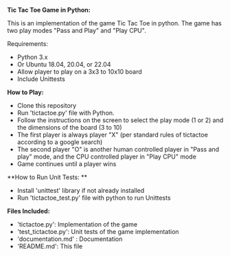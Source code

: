 **Tic Tac Toe Game in Python:**

This is an implementation of the game Tic Tac Toe in python. The game has two play modes "Pass and Play" and "Play CPU". 

Requirements: 
- Python 3.x
- Or Ubuntu 18.04, 20.04, or 22.04
- Allow player to play on a 3x3 to 10x10 board
- Include Unittests

**How to Play:**

- Clone this repository
- Run 'tictactoe.py' file with Python.
- Follow the instructions on the screen to select the play mode (1 or 2) and the dimensions of the board (3 to 10)
- The first player is always player "X" (per standard rules of tictactoe according to a google search)
- The second player "O" is another human controlled player in "Pass and play" mode, and the CPU controlled player in "Play CPU" mode
- Game continues until a player wins 

**How to Run Unit Tests: **

- Install 'unittest' library if not already installed
- Run 'tictactoe_test.py' file with python to run Unittests

**Files Included:**

- 'tictactoe.py': Implementation of the game
- 'test_tictactoe.py': Unit tests of the game implementation
- 'documentation.md' : Documentation 
- 'README.md': This file

